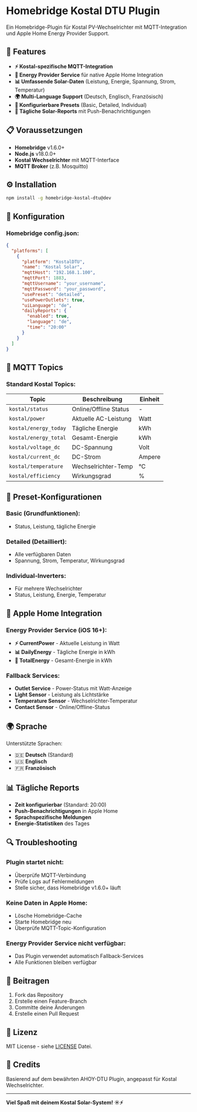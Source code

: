 # Homebridge Kostal DTU Plugin

Ein Homebridge-Plugin für Kostal PV-Wechselrichter mit MQTT-Integration und Apple Home Energy Provider Support.

## 🚀 Features

- **⚡ Kostal-spezifische MQTT-Integration**
- **🎯 Energy Provider Service** für native Apple Home Integration
- **📊 Umfassende Solar-Daten** (Leistung, Energie, Spannung, Strom, Temperatur)
- **🌍 Multi-Language Support** (Deutsch, Englisch, Französisch)
- **🔧 Konfigurierbare Presets** (Basic, Detailed, Individual)
- **📱 Tägliche Solar-Reports** mit Push-Benachrichtigungen

## 📋 Voraussetzungen

- **Homebridge** v1.6.0+
- **Node.js** v18.0.0+
- **Kostal Wechselrichter** mit MQTT-Interface
- **MQTT Broker** (z.B. Mosquitto)

## ⚙️ Installation

```bash
npm install -g homebridge-kostal-dtu@dev
```

## 🔧 Konfiguration

### Homebridge config.json:

```json
{
  "platforms": [
    {
      "platform": "KostalDTU",
      "name": "Kostal Solar",
      "mqttHost": "192.168.1.100",
      "mqttPort": 1883,
      "mqttUsername": "your_username",
      "mqttPassword": "your_password",
      "usePreset": "detailed",
      "usePowerOutlets": true,
      "uiLanguage": "de",
      "dailyReports": {
        "enabled": true,
        "language": "de",
        "time": "20:00"
      }
    }
  ]
}
```

## 📡 MQTT Topics

### Standard Kostal Topics:

| Topic | Beschreibung | Einheit |
|-------|--------------|---------|
| `kostal/status` | Online/Offline Status | - |
| `kostal/power` | Aktuelle AC-Leistung | Watt |
| `kostal/energy_today` | Tägliche Energie | kWh |
| `kostal/energy_total` | Gesamt-Energie | kWh |
| `kostal/voltage_dc` | DC-Spannung | Volt |
| `kostal/current_dc` | DC-Strom | Ampere |
| `kostal/temperature` | Wechselrichter-Temp | °C |
| `kostal/efficiency` | Wirkungsgrad | % |

## 🎯 Preset-Konfigurationen

### Basic (Grundfunktionen):
- Status, Leistung, tägliche Energie

### Detailed (Detailliert):
- Alle verfügbaren Daten
- Spannung, Strom, Temperatur, Wirkungsgrad

### Individual-Inverters:
- Für mehrere Wechselrichter
- Status, Leistung, Energie, Temperatur

## 📱 Apple Home Integration

### Energy Provider Service (iOS 16+):
- **⚡ CurrentPower** - Aktuelle Leistung in Watt
- **📊 DailyEnergy** - Tägliche Energie in kWh
- **🔋 TotalEnergy** - Gesamt-Energie in kWh

### Fallback Services:
- **Outlet Service** - Power-Status mit Watt-Anzeige
- **Light Sensor** - Leistung als Lichtstärke
- **Temperature Sensor** - Wechselrichter-Temperatur
- **Contact Sensor** - Online/Offline-Status

## 🌍 Sprache

Unterstützte Sprachen:
- 🇩🇪 **Deutsch** (Standard)
- 🇺🇸 **Englisch**
- 🇫🇷 **Französisch**

## 📊 Tägliche Reports

- **Zeit konfigurierbar** (Standard: 20:00)
- **Push-Benachrichtigungen** in Apple Home
- **Sprachspezifische Meldungen**
- **Energie-Statistiken** des Tages

## 🔍 Troubleshooting

### Plugin startet nicht:
- Überprüfe MQTT-Verbindung
- Prüfe Logs auf Fehlermeldungen
- Stelle sicher, dass Homebridge v1.6.0+ läuft

### Keine Daten in Apple Home:
- Lösche Homebridge-Cache
- Starte Homebridge neu
- Überprüfe MQTT-Topic-Konfiguration

### Energy Provider Service nicht verfügbar:
- Das Plugin verwendet automatisch Fallback-Services
- Alle Funktionen bleiben verfügbar

## 🤝 Beitragen

1. Fork das Repository
2. Erstelle einen Feature-Branch
3. Committe deine Änderungen
4. Erstelle einen Pull Request

## 📄 Lizenz

MIT License - siehe [LICENSE](LICENSE) Datei.

## 🙏 Credits

Basierend auf dem bewährten AHOY-DTU Plugin, angepasst für Kostal Wechselrichter.

---

**Viel Spaß mit deinem Kostal Solar-System! ☀️⚡**
